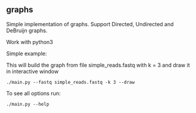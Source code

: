## graphs
Simple implementation of graphs. Support Directed, Undirected and DeBruijn graphs.

Work with python3

Simple example:

This will build the graph from file simple_reads.fastq with k = 3 and draw it in interactive window
```
./main.py --fastq simple_reads.fastq -k 3 --draw
```



To see all options run:
```
./main.py --help
```
